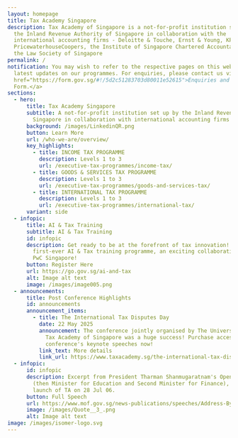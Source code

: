 ```yaml
---
layout: homepage
title: Tax Academy Singapore
description: Tax Academy of Singapore is a not-for-profit institution set up by
  the Inland Revenue Authority of Singapore in collaboration with the
  international accounting firms - Deloitte & Touche, Ernst & Young, KPMG and
  PricewaterhouseCoopers, the Institute of Singapore Chartered Accountants and
  the Law Society of Singapore
permalink: /
notification: You may wish to refer to the respective pages on this website for
  latest updates on our programmes. For enquiries, please contact us via <a
  href="https://form.gov.sg/#!/5d2c51283703d80011e52615">Enquiries and Feedback
  Form.</a>
sections:
  - hero:
      title: Tax Academy Singapore
      subtitle: A not-for-profit institution set up by the Inland Revenue Authority of
        Singapore in collaboration with international accounting firms
      background: /images/LinkedinQR.png
      button: Learn More
      url: /who-we-are/overview/
      key_highlights:
        - title: INCOME TAX PROGRAMME
          description: Levels 1 to 3
          url: /executive-tax-programmes/income-tax/
        - title: GOODS & SERVICES TAX PROGRAMME
          description: Levels 1 to 3
          url: /executive-tax-programmes/goods-and-services-tax/
        - title: INTERNATIONAL TAX PROGRAMME
          description: Levels 1 to 3
          url: /executive-tax-programmes/international-tax/
      variant: side
  - infopic:
      title: AI & Tax Training
      subtitle: AI & Tax Training
      id: infopic
      description: Get ready to be at the forefront of tax innovation! Join us for
        first-ever AI & Tax training programme, an exciting collaboration with
        PwC Singapore!
      button: Register Here
      url: https://go.gov.sg/ai-and-tax
      alt: Image alt text
      image: /images/image005.png
  - announcements:
      title: Post Conference Highlights
      id: announcements
      announcement_items:
        - title: The International Tax Disputes Day
          date: 22 May 2025
          announcement: The conference jointly organised by The University of Lausanne and
            Tax Academy of Singapore was a huge success! Purchase access to the
            conference's keynote speeches now!
          link_text: More details
          link_url: https://www.taxacademy.sg/the-international-tax-dispute-day/
  - infopic:
      id: infopic
      description: Excerpt from President Tharman Shanmugaratnam's Opening Address
        (then Minister for Education and Second Minister for Finance), at the
        launch of TA on 28 Jul 06.
      button: Full Speech
      url: https://www.mof.gov.sg/news-publications/speeches/Address-By-Mr-Tharman-Shanmugaratnam-Minister-For-Education-And-Second-Minister-For-Finance-At-The-Launch-Of-The-Tax-Academy-And-Opening-Of-The-Transf
      image: /images/Quote__3_.png
      alt: Image alt text
image: /images/isomer-logo.svg
---
```

